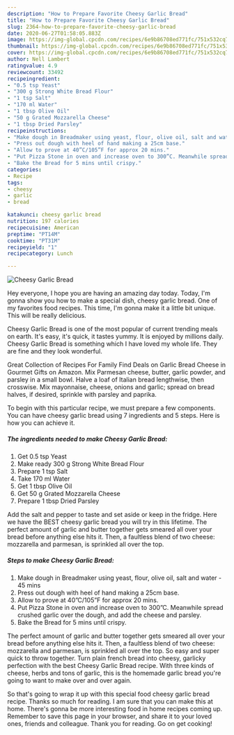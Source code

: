 ```yaml
---
description: "How to Prepare Favorite Cheesy Garlic Bread"
title: "How to Prepare Favorite Cheesy Garlic Bread"
slug: 2364-how-to-prepare-favorite-cheesy-garlic-bread
date: 2020-06-27T01:58:05.883Z
image: https://img-global.cpcdn.com/recipes/6e9b86708ed771fc/751x532cq70/cheesy-garlic-bread-recipe-main-photo.jpg
thumbnail: https://img-global.cpcdn.com/recipes/6e9b86708ed771fc/751x532cq70/cheesy-garlic-bread-recipe-main-photo.jpg
cover: https://img-global.cpcdn.com/recipes/6e9b86708ed771fc/751x532cq70/cheesy-garlic-bread-recipe-main-photo.jpg
author: Nell Lambert
ratingvalue: 4.9
reviewcount: 33492
recipeingredient:
- "0.5 tsp Yeast"
- "300 g Strong White Bread Flour"
- "1 tsp Salt"
- "170 ml Water"
- "1 tbsp Olive Oil"
- "50 g Grated Mozzarella Cheese"
- "1 tbsp Dried Parsley"
recipeinstructions:
- "Make dough in Breadmaker using yeast, flour, olive oil, salt and water - 45 mins"
- "Press out dough with heel of hand making a 25cm base."
- "Allow to prove at 40”C/105”F for approx 20 mins."
- "Put Pizza Stone in oven and increase oven to 300”C. Meanwhile spread crushed garlic over the dough, and add the cheese and parsley."
- "Bake the Bread for 5 mins until crispy."
categories:
- Recipe
tags:
- cheesy
- garlic
- bread

katakunci: cheesy garlic bread 
nutrition: 197 calories
recipecuisine: American
preptime: "PT14M"
cooktime: "PT31M"
recipeyield: "1"
recipecategory: Lunch

---
```



![Cheesy Garlic Bread](https://img-global.cpcdn.com/recipes/6e9b86708ed771fc/751x532cq70/cheesy-garlic-bread-recipe-main-photo.jpg)

Hey everyone, I hope you are having an amazing day today. Today, I'm gonna show you how to make a special dish, cheesy garlic bread. One of my favorites food recipes. This time, I'm gonna make it a little bit unique. This will be really delicious.

Cheesy Garlic Bread is one of the most popular of current trending meals on earth. It's easy, it's quick, it tastes yummy. It is enjoyed by millions daily. Cheesy Garlic Bread is something which I have loved my whole life. They are fine and they look wonderful.

Great Collection of Recipes For Family Find Deals on Garlic Bread Cheese in Gourmet Gifts on Amazon. Mix Parmesan cheese, butter, garlic powder, and parsley in a small bowl. Halve a loaf of Italian bread lengthwise, then crosswise. Mix mayonnaise, cheese, onions and garlic; spread on bread halves, if desired, sprinkle with parsley and paprika.


To begin with this particular recipe, we must prepare a few components. You can have cheesy garlic bread using 7 ingredients and 5 steps. Here is how you can achieve it.

<!--inarticleads1-->

##### The ingredients needed to make Cheesy Garlic Bread:

1. Get 0.5 tsp Yeast
1. Make ready 300 g Strong White Bread Flour
1. Prepare 1 tsp Salt
1. Take 170 ml Water
1. Get 1 tbsp Olive Oil
1. Get 50 g Grated Mozzarella Cheese
1. Prepare 1 tbsp Dried Parsley


Add the salt and pepper to taste and set aside or keep in the fridge. Here we have the BEST cheesy garlic bread you will try in this lifetime. The perfect amount of garlic and butter together gets smeared all over your bread before anything else hits it. Then, a faultless blend of two cheese: mozzarella and parmesan, is sprinkled all over the top. 

<!--inarticleads2-->

##### Steps to make Cheesy Garlic Bread:

1. Make dough in Breadmaker using yeast, flour, olive oil, salt and water - 45 mins
1. Press out dough with heel of hand making a 25cm base.
1. Allow to prove at 40”C/105”F for approx 20 mins.
1. Put Pizza Stone in oven and increase oven to 300”C. Meanwhile spread crushed garlic over the dough, and add the cheese and parsley.
1. Bake the Bread for 5 mins until crispy.


The perfect amount of garlic and butter together gets smeared all over your bread before anything else hits it. Then, a faultless blend of two cheese: mozzarella and parmesan, is sprinkled all over the top. So easy and super quick to throw together. Turn plain french bread into cheesy, garlicky perfection with the best Cheesy Garlic Bread recipe. With three kinds of cheese, herbs and tons of garlic, this is the homemade garlic bread you&#39;re going to want to make over and over again. 

So that's going to wrap it up with this special food cheesy garlic bread recipe. Thanks so much for reading. I am sure that you can make this at home. There's gonna be more interesting food in home recipes coming up. Remember to save this page in your browser, and share it to your loved ones, friends and colleague. Thank you for reading. Go on get cooking!
